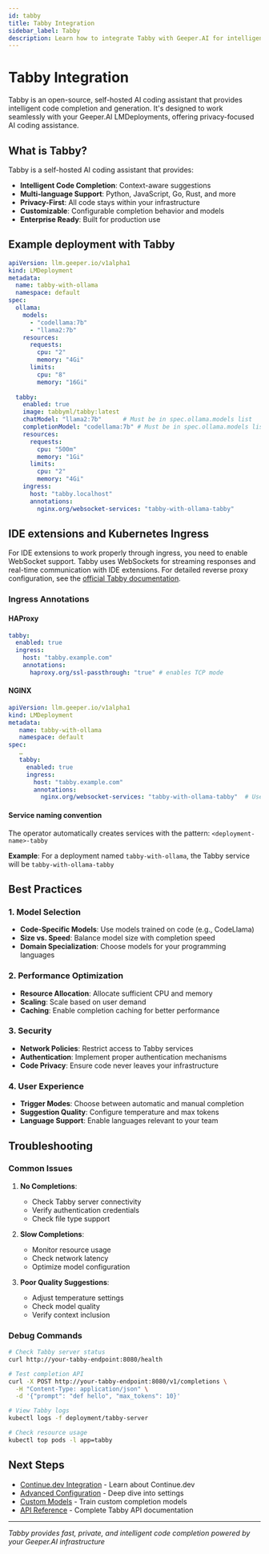 ```yaml
---
id: tabby
title: Tabby Integration
sidebar_label: Tabby
description: Learn how to integrate Tabby with Geeper.AI for intelligent code completion
---
```


# Tabby Integration

Tabby is an open-source, self-hosted AI coding assistant that provides intelligent code completion and generation. It's designed to work seamlessly with your Geeper.AI LMDeployments, offering privacy-focused AI coding assistance.

## What is Tabby?

Tabby is a self-hosted AI coding assistant that provides:

- **Intelligent Code Completion**: Context-aware suggestions
- **Multi-language Support**: Python, JavaScript, Go, Rust, and more
- **Privacy-First**: All code stays within your infrastructure
- **Customizable**: Configurable completion behavior and models
- **Enterprise Ready**: Built for production use

## Example deployment with Tabby

```yaml
apiVersion: llm.geeper.io/v1alpha1
kind: LMDeployment
metadata:
  name: tabby-with-ollama
  namespace: default
spec:
  ollama:
    models:
      - "codellama:7b"
      - "llama2:7b"
    resources:
      requests:
        cpu: "2"
        memory: "4Gi"
      limits:
        cpu: "8"
        memory: "16Gi"
  
  tabby:
    enabled: true
    image: tabbyml/tabby:latest
    chatModel: "llama2:7b"      # Must be in spec.ollama.models list
    completionModel: "codellama:7b" # Must be in spec.ollama.models list
    resources:
      requests:
        cpu: "500m"
        memory: "1Gi"
      limits:
        cpu: "2"
        memory: "4Gi"
    ingress:
      host: "tabby.localhost"
      annotations:
        nginx.org/websocket-services: "tabby-with-ollama-tabby"
```

## IDE extensions and Kubernetes Ingress

For IDE extensions to work properly through ingress, you need to enable WebSocket support. Tabby uses WebSockets for streaming responses and real-time communication with IDE extensions.
For detailed reverse proxy configuration, see the [official Tabby documentation](https://tabby.tabbyml.com/docs/administration/reverse-proxy/).

### Ingress Annotations

#### HAProxy
```yaml
tabby:
  enabled: true
  ingress:
    host: "tabby.example.com"
    annotations:
      haproxy.org/ssl-passthrough: "true" # enables TCP mode
```

#### NGINX
```yaml
apiVersion: llm.geeper.io/v1alpha1
kind: LMDeployment
metadata:
   name: tabby-with-ollama
   namespace: default
spec:
   …
   tabby:
     enabled: true
     ingress:
       host: "tabby.example.com"
       annotations:
         nginx.org/websocket-services: "tabby-with-ollama-tabby"  # Use actual service name
```

#### Service naming convention

The operator automatically creates services with the pattern: `<deployment-name>-tabby`

**Example**: For a deployment named `tabby-with-ollama`, the Tabby service will be `tabby-with-ollama-tabby`

## Best Practices

### 1. Model Selection
- **Code-Specific Models**: Use models trained on code (e.g., CodeLlama)
- **Size vs. Speed**: Balance model size with completion speed
- **Domain Specialization**: Choose models for your programming languages

### 2. Performance Optimization
- **Resource Allocation**: Allocate sufficient CPU and memory
- **Scaling**: Scale based on user demand
- **Caching**: Enable completion caching for better performance

### 3. Security
- **Network Policies**: Restrict access to Tabby services
- **Authentication**: Implement proper authentication mechanisms
- **Code Privacy**: Ensure code never leaves your infrastructure

### 4. User Experience
- **Trigger Modes**: Choose between automatic and manual completion
- **Suggestion Quality**: Configure temperature and max tokens
- **Language Support**: Enable languages relevant to your team

## Troubleshooting

### Common Issues

1. **No Completions**:
   - Check Tabby server connectivity
   - Verify authentication credentials
   - Check file type support

2. **Slow Completions**:
   - Monitor resource usage
   - Check network latency
   - Optimize model configuration

3. **Poor Quality Suggestions**:
   - Adjust temperature settings
   - Check model quality
   - Verify context inclusion

### Debug Commands

```bash
# Check Tabby server status
curl http://your-tabby-endpoint:8080/health

# Test completion API
curl -X POST http://your-tabby-endpoint:8080/v1/completions \
  -H "Content-Type: application/json" \
  -d '{"prompt": "def hello", "max_tokens": 10}'

# View Tabby logs
kubectl logs -f deployment/tabby-server

# Check resource usage
kubectl top pods -l app=tabby
```

## Next Steps

- [Continue.dev Integration](/docs/coding-assistants/continue-dev) - Learn about Continue.dev
- [Advanced Configuration](/docs/coding-assistants/advanced-config) - Deep dive into settings
- [Custom Models](/docs/coding-assistants/custom-models) - Train custom completion models
- [API Reference](/docs/api/tabby) - Complete Tabby API documentation

---

*Tabby provides fast, private, and intelligent code completion powered by your Geeper.AI infrastructure*